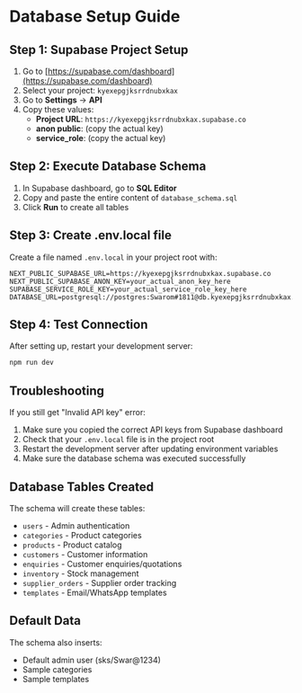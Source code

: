 # Database Setup Guide

## Step 1: Supabase Project Setup

1. Go to [https://supabase.com/dashboard](https://supabase.com/dashboard)
2. Select your project: `kyexepgjksrrdnubxkax`
3. Go to **Settings** → **API**
4. Copy these values:
   - **Project URL**: `https://kyexepgjksrrdnubxkax.supabase.co`
   - **anon public**: (copy the actual key)
   - **service_role**: (copy the actual key)

## Step 2: Execute Database Schema

1. In Supabase dashboard, go to **SQL Editor**
2. Copy and paste the entire content of `database_schema.sql`
3. Click **Run** to create all tables

## Step 3: Create .env.local file

Create a file named `.env.local` in your project root with:

```env
NEXT_PUBLIC_SUPABASE_URL=https://kyexepgjksrrdnubxkax.supabase.co
NEXT_PUBLIC_SUPABASE_ANON_KEY=your_actual_anon_key_here
SUPABASE_SERVICE_ROLE_KEY=your_actual_service_role_key_here
DATABASE_URL=postgresql://postgres:Swarom#1811@db.kyexepgjksrrdnubxkax.supabase.co:5432/postgres
```

## Step 4: Test Connection

After setting up, restart your development server:

```bash
npm run dev
```

## Troubleshooting

If you still get "Invalid API key" error:

1. Make sure you copied the correct API keys from Supabase dashboard
2. Check that your `.env.local` file is in the project root
3. Restart the development server after updating environment variables
4. Make sure the database schema was executed successfully

## Database Tables Created

The schema will create these tables:
- `users` - Admin authentication
- `categories` - Product categories
- `products` - Product catalog
- `customers` - Customer information
- `enquiries` - Customer enquiries/quotations
- `inventory` - Stock management
- `supplier_orders` - Supplier order tracking
- `templates` - Email/WhatsApp templates

## Default Data

The schema also inserts:
- Default admin user (sks/Swar@1234)
- Sample categories
- Sample templates
